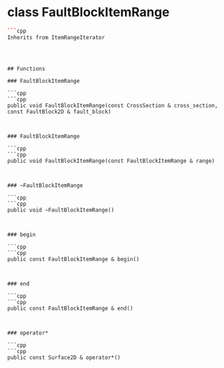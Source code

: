 # class FaultBlockItemRange


```cpp
```cpp
Inherits from ItemRangeIterator
```
```



## Functions

### FaultBlockItemRange

```cpp
```cpp
public void FaultBlockItemRange(const CrossSection & cross_section, const FaultBlock2D & fault_block)
```
```


### FaultBlockItemRange

```cpp
```cpp
public void FaultBlockItemRange(const FaultBlockItemRange & range)
```
```


### ~FaultBlockItemRange

```cpp
```cpp
public void ~FaultBlockItemRange()
```
```


### begin

```cpp
```cpp
public const FaultBlockItemRange & begin()
```
```


### end

```cpp
```cpp
public const FaultBlockItemRange & end()
```
```


### operator*

```cpp
```cpp
public const Surface2D & operator*()
```
```




